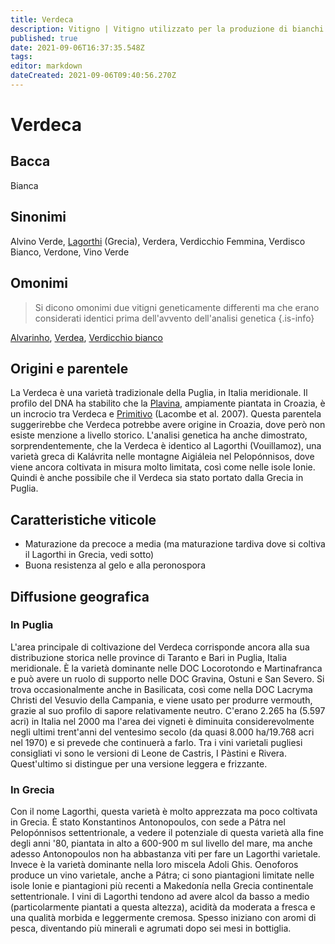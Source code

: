 ```yaml
---
title: Verdeca
description: Vitigno | Vitigno utilizzato per la produzione di bianchi "leggeri" in Puglia e, con il nome "Lagorthi", in Grecia.
published: true
date: 2021-09-06T16:37:35.548Z
tags: 
editor: markdown
dateCreated: 2021-09-06T09:40:56.270Z
---
```


# Verdeca

## Bacca
Bianca

## Sinonimi
Alvino Verde, [Lagorthi](/vitigni/lagorthi) (Grecia), Verdera, Verdicchio Femmina, Verdisco Bianco, Verdone, Vino Verde

## Omonimi
> Si dicono omonimi due vitigni geneticamente differenti ma che erano considerati identici prima dell'avvento dell'analisi genetica
{.is-info}

[Alvarinho](/vitigni/alvarinho), [Verdea](/vitigni/verdea), [Verdicchio bianco](/vitigni/Italia/verdicchio-bianco)

## Origini e parentele
La Verdeca è una varietà tradizionale della Puglia, in Italia meridionale. Il profilo del DNA ha stabilito che la [Plavina](/vitigni/plavina), ampiamente piantata in Croazia, è un incrocio tra Verdeca e [Primitivo](/vitigni/Italia/primitivo) (Lacombe et al. 2007). Questa parentela suggerirebbe che Verdeca potrebbe avere origine in Croazia, dove però non esiste menzione a livello storico. L'analisi genetica ha anche dimostrato, sorprendentemente, che la Verdeca è identico al Lagorthi (Vouillamoz), una varietà greca di Kalávrita nelle montagne Aigiáleia nel Pelopónnisos, dove viene ancora coltivata in misura molto limitata, così come nelle isole Ionie. Quindi è anche possibile che il Verdeca sia stato portato dalla Grecia in Puglia.

## Caratteristiche viticole

- Maturazione da precoce a media (ma maturazione tardiva dove si coltiva il Lagorthi in Grecia, vedi sotto)
- Buona resistenza al gelo e alla peronospora

## Diffusione geografica

### In Puglia
L'area principale di coltivazione del Verdeca corrisponde ancora alla sua distribuzione storica nelle province di Taranto e Bari in Puglia, Italia meridionale. È la varietà dominante nelle DOC Locorotondo e Martinafranca e può avere un ruolo di supporto nelle DOC Gravina, Ostuni e San Severo. Si trova occasionalmente anche in Basilicata, così come nella DOC Lacryma Christi del Vesuvio della Campania, e viene usato per produrre vermouth, grazie al suo profilo di sapore relativamente neutro. C'erano 2.265 ha (5.597 acri) in Italia nel 2000 ma l'area dei vigneti è diminuita considerevolmente negli ultimi trent'anni del ventesimo secolo (da quasi 8.000 ha/19.768 acri nel 1970) e si prevede che continuerà a farlo. Tra i vini varietali pugliesi consigliati vi sono le versioni di Leone de Castris, I Pàstini e Rivera. Quest'ultimo si distingue per una versione leggera e frizzante.

### In Grecia

Con il nome Lagorthi, questa varietà è molto apprezzata ma poco coltivata in Grecia. È stato Konstantinos Antonopoulos, con sede a Pátra nel Pelopónnisos settentrionale, a vedere il potenziale di questa varietà alla fine degli anni '80, piantata in alto a 600-900 m sul livello del mare, ma anche adesso Antonopoulos non ha abbastanza viti per fare un Lagorthi varietale. Invece è la varietà dominante nella loro miscela Adoli Ghis. Oenoforos produce un vino varietale, anche a Pátra; ci sono piantagioni limitate nelle isole Ionie e piantagioni più recenti a Makedonía nella Grecia continentale settentrionale. I vini di Lagorthi tendono ad avere alcol da basso a medio (particolarmente piantati a questa altezza), acidità da moderata a fresca e una qualità morbida e leggermente cremosa. Spesso iniziano con aromi di pesca, diventando più minerali e agrumati dopo sei mesi in bottiglia.